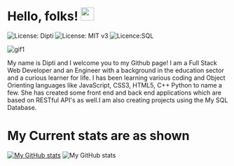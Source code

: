  # Hello, folks! <img src="https://raw.githubusercontent.com/Dipti2021/Dipti2021/main/wave.gif" width="30px">

![License: Dipti](https://img.shields.io/badge/Coder-Dipti'sREADME-yellow.svg)
![License: MIT v3](https://img.shields.io/badge/Developer-FullStack-red.svg)
![Licence:SQL](https://img.shields.io/badge/AboutMe-Introduction-green.svg)

![gif1](https://media.giphy.com/media/dVuH1AcZMlOWMnzTAB/giphy.gif)


 My name is Dipti and I welcome you to my Github page! I am a Full Stack Web Developer and an Engineer with a background in the education sector and a curious learner for life. I has been learning various coding and Object Orienting languages like JavaScript, CSS3, HTML5, C++ Python to name a few. She has created some front end and back end applications which are based on RESTful API's as well.I am also creating projects using the My SQL Database. 

# My Current stats are as shown
[![My GitHub stats](https://github-readme-stats.vercel.app/api?username=Dipti2021)](https://github.com/Dipti2021/github-readme-stats)
![My GitHub stats](https://github-readme-stats.vercel.app/api?username=Dipti2021&show_icons=true)



<!--
**Dipti2021/Dipti2021** is a ✨ _special_ ✨ repository because its `README.md` (this file) appears on your GitHub profile.

Here are some ideas to get you started:

- 🔭 I’m currently working on ...
- 🌱 I’m currently learning ...
- 👯 I’m looking to collaborate on ...
- 🤔 I’m looking for help with ...
- 💬 Ask me about ...
- 📫 How to reach me: ...
- 😄 Pronouns: ...
- ⚡ Fun fact: ...
-->
